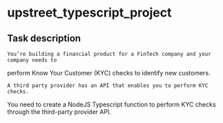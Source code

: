 # upstreet_typescript_project

## Task description
    You’re building a financial product for a FinTech company and your company needs to
perform Know Your Customer (KYC) checks to identify new customers.

    A third party provider has an API that enables you to perform KYC checks.
You need to create a NodeJS Typescript function to perform KYC checks through the
third-party provider API.